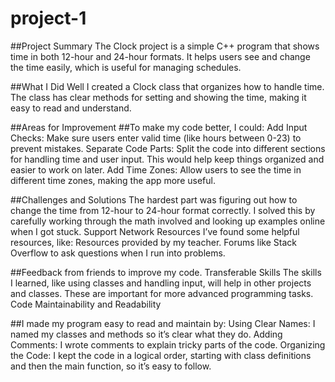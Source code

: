 # project-1

##Project Summary
The Clock project is a simple C++ program that shows time in both 12-hour and 24-hour formats. It helps users see and change the time easily, which is useful for managing schedules.

##What I Did Well
I created a Clock class that organizes how to handle time. The class has clear methods for setting and showing the time, making it easy to read and understand.

##Areas for Improvement
##To make my code better, I could:
Add Input Checks: Make sure users enter valid time (like hours between 0-23) to prevent mistakes.
Separate Code Parts: Split the code into different sections for handling time and user input. This would help keep things organized and easier to work on later.
Add Time Zones: Allow users to see the time in different time zones, making the app more useful.

##Challenges and Solutions
The hardest part was figuring out how to change the time from 12-hour to 24-hour format correctly. I solved this by carefully working through the math involved and looking up examples online when I got stuck.
Support Network Resources
I’ve found some helpful resources, like:
Resources provided by my teacher.
Forums like Stack Overflow to ask questions when I run into problems.

##Feedback from friends to improve my code.
Transferable Skills
The skills I learned, like using classes and handling input, will help in other projects and classes. These are important for more advanced programming tasks.
Code Maintainability and Readability

##I made my program easy to read and maintain by:
Using Clear Names: I named my classes and methods so it’s clear what they do.
Adding Comments: I wrote comments to explain tricky parts of the code.
Organizing the Code: I kept the code in a logical order, starting with class definitions and then the main function, so it’s easy to follow.
